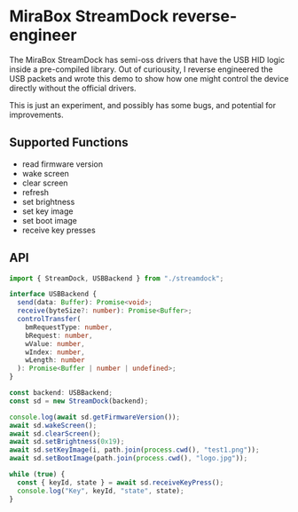 # MiraBox StreamDock reverse-engineer

The MiraBox StreamDock has semi-oss drivers that have the USB HID logic inside a pre-compiled library. Out of curiousity, I reverse engineered the USB packets and wrote this demo to show how one might control the device directly without the official drivers.

This is just an experiment, and possibly has some bugs, and potential for improvements.

## Supported Functions

- read firmware version
- wake screen
- clear screen
- refresh
- set brightness
- set key image
- set boot image
- receive key presses

## API

```ts
import { StreamDock, USBBackend } from "./streamdock";

interface USBBackend {
  send(data: Buffer): Promise<void>;
  receive(byteSize?: number): Promise<Buffer>;
  controlTransfer(
    bmRequestType: number,
    bRequest: number,
    wValue: number,
    wIndex: number,
    wLength: number
  ): Promise<Buffer | number | undefined>;
}

const backend: USBBackend;
const sd = new StreamDock(backend);

console.log(await sd.getFirmwareVersion());
await sd.wakeScreen();
await sd.clearScreen();
await sd.setBrightness(0x19);
await sd.setKeyImage(i, path.join(process.cwd(), "test1.png"));
await sd.setBootImage(path.join(process.cwd(), "logo.jpg"));

while (true) {
  const { keyId, state } = await sd.receiveKeyPress();
  console.log("Key", keyId, "state", state);
}
```
